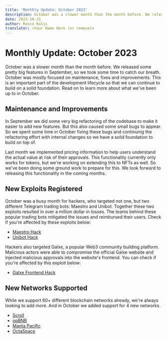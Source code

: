 ```yaml
---
title: 'Monthly Update: October 2023'
description: October was a slower month than the month before. We released some pretty big features in September, so we took some time to catch our breath. October was mostly focused on maintenance, fixes and improvements.
date: 2023-10-31
author: Rosco Kalis
translator: <Your Name Here (or remove)>
---
```


# Monthly Update: October 2023

October was a slower month than the month before. We released some pretty big features in September, so we took some time to catch our breath. October was mostly focused on maintenance, fixes and improvements. This is an important part of the development lifecycle so that we can continue to build on a solid foundation. Read on to learn more about what we've been up to in October.

## Maintenance and Improvements

In September we did some very big refactoring of the codebase to make it easier to add new features. But this also caused some small bugs to appear. So we spent some time in October fixing these bugs and continuing the refactoring effort with internal changes so we have a solid foundation to build on top of.

Last month we implemented pricing information to help users understand the actual value at risk of their approvals. This functionality currently only works for tokens, but we're working on extending this to NFTs as well. So we've been doing some ground work to prepare for this. We look forward to releasing this functionality in the coming months.

## New Exploits Registered

October was a busy month for hackers, who targeted not one, but two different Telegram trading bots: Maestro and Unibot. Together these two exploits resulted in over a million dollar in losses. The teams behind these popular trading bots mitigated the issues and reimbursed their users. Check if you're affected by these exploits below:

- [Maestro Hack](/exploits/maestro)
- [Unibot Hack](/exploits/unibot)

Hackers also targeted Galxe, a popular Web3 community building platform. Malicious actors were able to compromise the official Galxe website and injected malicious approvals into the website's frontend. You can check if you're affected by this exploit below:

- [Galxe Frontend Hack](/exploits/galxe)

## New Networks Supported

While we support 60+ different blockchain networks already, we're always looking to add more. And in October we added support for 4 new networks.

- [Scroll](/token-approval-checker/scroll)
- [opBNB](/token-approval-checker/opbnb)
- [Manta Pacific](/token-approval-checker/manta-pacific)
- [OctaSpace](/token-approval-checker/octaspace)

